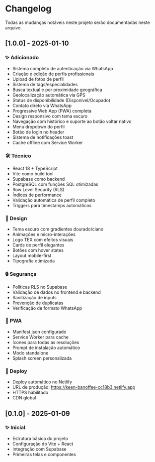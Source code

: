 # Changelog

Todas as mudanças notáveis neste projeto serão documentadas neste arquivo.

## [1.0.0] - 2025-01-10

### ✨ Adicionado
- Sistema completo de autenticação via WhatsApp
- Criação e edição de perfis profissionais
- Upload de fotos de perfil
- Sistema de tags/especialidades
- Busca textual e por proximidade geográfica
- Geolocalização automática via GPS
- Status de disponibilidade (Disponível/Ocupado)
- Contato direto via WhatsApp
- Progressive Web App (PWA) completa
- Design responsivo com tema escuro
- Navegação com histórico e suporte ao botão voltar nativo
- Menu dropdown do perfil
- Botão de login no header
- Sistema de notificações toast
- Cache offline com Service Worker

### 🛠️ Técnico
- React 18 + TypeScript
- Vite como build tool
- Supabase como backend
- PostgreSQL com funções SQL otimizadas
- Row Level Security (RLS)
- Índices de performance
- Validação automática de perfil completo
- Triggers para timestamps automáticos

### 🎨 Design
- Tema escuro com gradientes dourado/ciano
- Animações e micro-interações
- Logo TEX com efeitos visuais
- Cards de perfil elegantes
- Botões com hover states
- Layout mobile-first
- Tipografia otimizada

### 🔒 Segurança
- Políticas RLS no Supabase
- Validação de dados no frontend e backend
- Sanitização de inputs
- Prevenção de duplicatas
- Verificação de formato WhatsApp

### 📱 PWA
- Manifest.json configurado
- Service Worker para cache
- Ícones para todas as resoluções
- Prompt de instalação automático
- Modo standalone
- Splash screen personalizada

### 🚀 Deploy
- Deploy automático no Netlify
- URL de produção: https://keen-banoffee-cc18b3.netlify.app
- HTTPS habilitado
- CDN global

## [0.1.0] - 2025-01-09

### ✨ Inicial
- Estrutura básica do projeto
- Configuração do Vite + React
- Integração com Supabase
- Primeiras telas e componentes